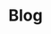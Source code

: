 # Blog

<!-- ---

{% for post in pages %}
- [{{ post.title }}]({{ post.url }})
  - {{ post.description }}

---
{% endfor %} -->